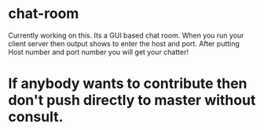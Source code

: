 # chat-room
Currently working on this. Its a GUI based chat room. When you run your client server then output shows to enter the host and port. After putting Host number and port number you will get your chatter!
# If anybody wants to contribute then don't push directly to master without consult.
